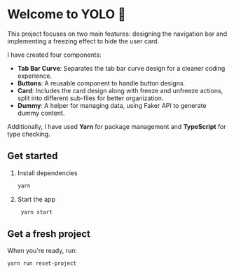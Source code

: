 # Welcome to YOLO 👋

This project focuses on two main features: designing the navigation bar and implementing a freezing effect to hide the user card.

I have created four components:

- **Tab Bar Curve**: Separates the tab bar curve design for a cleaner coding experience.
- **Buttons**: A reusable component to handle button designs.
- **Card**: Includes the card design along with freeze and unfreeze actions, split into different sub-files for better organization.
- **Dummy**: A helper for managing data, using Faker API to generate dummy content.

Additionally, I have used **Yarn** for package management and **TypeScript** for type checking.


## Get started

1. Install dependencies

   ```bash
   yarn
   ```

2. Start the app

   ```bash
    yarn start
   ```

## Get a fresh project

When you're ready, run:

```bash
yarn run reset-project
```
